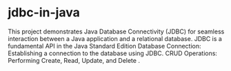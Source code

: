 # jdbc-in-java
This project demonstrates Java Database Connectivity (JDBC) for seamless interaction between a Java application and a relational database. JDBC is a fundamental API in the Java Standard Edition  Database Connection: Establishing a connection to the database using JDBC. CRUD Operations: Performing Create, Read, Update, and Delete .
